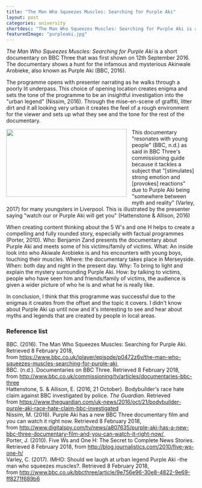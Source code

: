 ```yaml
---
title: "The Man Who Squeezes Muscles: Searching for Purple Aki"
layout: post
categories: university
shortdesc: "The Man Who Squeezes Muscles: Searching for Purple Aki is a short documentary on BBC Three that was first shown on 12th September 2016. The documentary shows a hunt for the infamous and mysterious Akinwale Arobieke, also known as Purple Aki (BBC, 2016)."
featuredImage: "purpleaki.jpg"
---
```


<i>The Man Who Squeezes Muscles: Searching for Purple Aki </i>is a short documentary on BBC Three that was first shown on 12th September 2016. The documentary shows a hunt for the infamous and mysterious Akinwale Arobieke, also known as Purple Aki (BBC, 2016).

The programme opens with presenter narrating as he walks through a poorly lit underpass. This choice&nbsp;of opening location creates enigma and sets the tone of the programme&nbsp;to be an insightful investigation into the "urban legend" (Nissim, 2016). Through the mise-en-scene of graffiti, litter dirt and it all looking very urban it creates the feel of a rough environment for the viewer and sets up what they see and the tone for the rest of the documentary.

<div class="separator" style="clear: both; text-align: center;">
<a href="https://2.bp.blogspot.com/-6CbDD18DO0M/WnxsLMRw7yI/AAAAAAAAAU0/shH-T2hAc4AOh7Hzjds5kHvPy0rhOie3QCLcBGAs/s1600/maxresdefault.jpg" imageanchor="1" style="clear: left; float: left; margin-bottom: 1em; margin-right: 1em;"><img border="0" data-original-height="900" data-original-width="1600" height="180" src="https://2.bp.blogspot.com/-6CbDD18DO0M/WnxsLMRw7yI/AAAAAAAAAU0/shH-T2hAc4AOh7Hzjds5kHvPy0rhOie3QCLcBGAs/s320/maxresdefault.jpg" width="320" /></a></div>
This documentary "resonates with young people" (BBC, n.d.) as said in BBC Three's commissioning guide because it tackles a subject that "[stimulates] strong emotion and [provokes] reactions" due to Purple Aki being "somewhere between myth and reality" (Varley, 2017) for many youngsters in Liverpool. This is illustrated by the presenter saying "watch our or Purple Aki will get you" (Hattenstone &amp; Allison, 2016)


When creating content thinking about the 5 W's and one H helps to create a compelling and fully rounded story, especially with factual programmes (Porter, 2010). Who: Benjamin Zand presents the documentary about Purple&nbsp;Aki and meets some of his victims/family of victims. What: An inside look into who Akiwale Arobieke is and his encounters with young boys, touching their muscles. Where: the documentary takes place&nbsp;in Merseyside. When: both day and night in the present day. Why: To bring to light and explain the mystery surrounding Purple Aki. How: by talking to victims, people who have seen him and friends/family of victims, the audience is given a wider picture of who he is and what he is really like.

In conclusion, I think that this programme was successful due to the enigmas it creates from the offset and the topic it covers. I didn't know about Purple Aki up until now and it's interesting to see and hear about myths and legends that are created by people in local areas.

<h3>
Reference list</h3>
<div>
BBC. (2016). The Man Who Squeezes Muscles: Searching for Purple Aki. Retrieved 8 February 2018, from&nbsp;<a href="https://www.bbc.co.uk/iplayer/episode/p0472z6v/the-man-who-squeezes-muscles-searching-for-purple-aki" target="_blank">https://www.bbc.co.uk/iplayer/episode/p0472z6v/the-man-who-squeezes-muscles-searching-for-purple-aki&nbsp;</a></div>
<div>

</div>
<div>
BBC. (n.d.). Documentaries on BBC Three. Retrieved 8 February 2018, from&nbsp;<a href="http://www.bbc.co.uk/commissioning/tv/articles/documentaries-bbc-three">http://www.bbc.co.uk/commissioning/tv/articles/documentaries-bbc-three</a></div>
<div>

</div>
<div>
Hattenstone, S. &amp; Allison, E. (2016, 21 October). Bodybuilder's race hate claim against&nbsp;BBC investigated by police. <i>The Guardian. </i>Retrieved from&nbsp;<a href="https://www.theguardian.com/uk-news/2016/oct/21/bodybuilder-purple-aki-race-hate-claim-bbc-investigated">https://www.theguardian.com/uk-news/2016/oct/21/bodybuilder-purple-aki-race-hate-claim-bbc-investigated</a>&nbsp;</div>
<div>

</div>
<div>
Nissim, M. (2016). Purple Aki has a new BBC Three documentary film and you can watch it right now. Retrieved&nbsp;8 February 2018, from&nbsp;<a href="http://www.digitalspy.com/tv/news/a807635/purple-aki-has-a-new-bbc-three-documentary-film-and-you-can-watch-it-right-now/" target="_blank">http://www.digitalspy.com/tv/news/a807635/purple-aki-has-a-new-bbc-three-documentary-film-and-you-can-watch-it-right-now/&nbsp;</a></div>
<div>

</div>
<div>
Porter, J. (2010). Five Ws and One H: The Secret to Complete News Stories. Retrieved 8 February 2018, from <a href="http://blog.journalistics.com/2010/five-ws-one-h/">http://blog.journalistics.com/2010/five-ws-one-h/</a></div>
<div>

</div>
<div>
Varley, C. (2017). IMHO: Should we laugh at urban legend Purple Aki -the man who squeezes muscles?. Retrieved&nbsp;8 February 2018, from&nbsp;<a href="http://www.bbc.co.uk/bbcthree/article/9e756e96-30e8-4822-9e69-ff8271f689b6">http://www.bbc.co.uk/bbcthree/article/9e756e96-30e8-4822-9e69-ff8271f689b6</a>&nbsp;</div>
